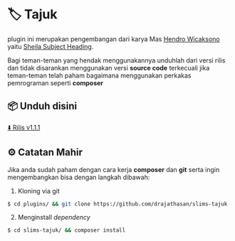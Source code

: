 # 🏷 Tajuk

plugin ini merupakan pengembangan dari karya Mas <a href="https://github.com/hendrowicaksono" target="_blank">Hendro Wicaksono</a> yaitu <a target="_blank" href="https://gitlab.com/sheila-subject-heading/backend-api">Sheila Subject Heading</a>.

Bagi teman-teman yang hendak menggunakannya unduhlah dari versi rilis dan tidak disarankan menggunakan versi **source code** terkecuali jika teman-teman telah paham bagaimana menggunakan perkakas pemrograman seperti **composer**

## 📦 Unduh disini
[⬇️ Rilis v1.1.1](https://github.com/drajathasan/slims-tajuk/releases/download/v1.1.1/tajuk-v1.1.1.zip)

## ⚙️ Catatan Mahir
Jika anda sudah paham dengan cara kerja **composer** dan **git** serta ingin mengembangkan bisa dengan langkah dibawah:
1. Kloning via git
```bash
$ cd plugins/ && git clone https://github.com/drajathasan/slims-tajuk
```

2. Menginstall *dependency*
```bash
$ cd slims-tajuk/ && composer install
```
